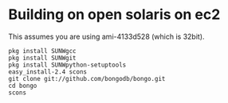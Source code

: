 # Building on open solaris on ec2

This assumes you are using ami-4133d528 (which is 32bit).


    pkg install SUNWgcc
    pkg install SUNWgit
    pkg install SUNWpython-setuptools
    easy_install-2.4 scons
    git clone git://github.com/bongodb/bongo.git
    cd bongo
    scons